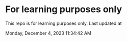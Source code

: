 # For learning purposes only
This repo is for learning purposes only.
Last updated at

Monday, December 4, 2023 11:34:42 AM


